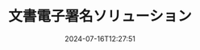 ---
############################# Static ############################
layout: "family"
date:  2024-07-16T12:27:51
draft: false

product: "Signature"
product_tag: "signature"

lang: ja

############################# Head ############################
head_title: "C# .NET、Java、Node.js デジタル署名アプリ"
head_description: ".NET、Java、または Node.js アプリケーションの電子署名を GroupDocs.Signature と統合します。一般的なビジネス文書形式に署名します。"

############################# Header ############################
title: "文書電子署名ソリューション"
description:  |
  プログラマーとエンドユーザー向けの柔軟な API とアプリベースのソリューションを使用して、あらゆるプラットフォームでデジタル ドキュメントと画像に署名します。

  高度な方法を使用して、以前に追加された署名を検索および変更します。

  デジタル証明書を使用してドキュメントを変更から保護し、非表示のメタデータを制御します。

############################# Supported Platforms ###############################
supported_platforms:
  enable: true
  head_title: "プラットフォームを選択してください"
  title: "プラットフォームの独立性"
  description: "GroupDocs.Signature ライブラリは、次のオペレーティング システムとフレームワークをサポートしています。"
  details_link_title: "もっと詳しく知る"

  items:
    # items loop
    - title: ".NET"
      description: GroupDocs.Signature .NET 
      color: "blue"
      tag: "net"
      link: "/signature/net/"
      features_link: "https://docs.groupdocs.com/signature/net/system-requirements/"
      features:
          # features loop
          - rows: "3"
            content: |
                    .NET Framework 4.6.2 or higher <br> .NET Core 3.0 or higher <br> .NET 6.0 or higher
      
          # features loop
          - rows: "4"
            content: |
                    Windows <br> Linux <br> Mac OS <br> Microsoft Azure
      
          # features loop
          - rows: "3"
            content: |
                    Microsoft Visual Studio <br> JetBrains Rider <br> Microsoft Visual Code
      
          # features loop
          - rows: "1"
            content: |
                    60+ file formats
      

    # items loop
    - title: "Java"
      description: GroupDocs.Signature Java
      color: "red"
      tag: "java"
      link: "/signature/java/"
      features_link: "https://docs.groupdocs.com/signature/java/system-requirements/"
      features:
          # features loop
          - rows: "3"
            content: |
                    Java 8 or higher
      
          # features loop
          - rows: "4"
            content: |
                    Windows <br> Linux <br> Mac OS
      
          # features loop
          - rows: "3"
            content: |
                    IntelliJ IDEA <br> Eclipse <br> NetBeans
      
          # features loop
          - rows: "1"
            content: |
                    60+ file formats

    # items loop
    - title: "Node.js"
      description: GroupDocs.Signature Node.js
      color: "green"
      tag: "nodejs-java"
      link: "/signature/nodejs-java/"
      features_link: "https://docs.groupdocs.com/signature/"
      features:
          # features loop
          - rows: "3"
            content: |
                    Node.js 16+ and J2SE 8.0 (1.8)+
      
          # features loop
          - rows: "4"
            content: |
                    Windows <br> Linux <br> Mac OS
      
          # features loop
          - rows: "3"
            content: |
                    Atom <br> Visual Studio Code <br> 他のテキストエディター
      
          # features loop
          - rows: "1"
            content: |
                    60+ file formats

############################# Features ###############################
features:
  enable: true
  title: "GroupDocs.Signature の主な機能"
  description: "当社のソリューションは、一般的なドキュメントやファイル形式にさまざまなタイプの署名を追加するように設計されています。ビジネスプロセスを簡単に強化します。"

  items:
    # items loop
    - icon: "additional"
      title: "署名を使用してデータを強化する"
      content: "ビジネス文書にテキスト、画像、透かしなどを追加します。"

    # items loop
    - icon: "protect"
      title: "ドキュメントの内容を保護する"
      content: "デジタル証明書で封印することで文書の変更を禁止します。"

    # items loop
    - icon: "search"
      title: "隠しデータとバーコードを追加する"
      content: "メタデータを使用して、目に見えない情報を保存したり、ページにカスタム バーコードを配置したりできます。"

    # items loop
    - icon: "manipulate"
      title: "署名を操作する"
      content: "以前に追加されたすべての署名を検索、更新、または削除します。"

############################# Code samples ############################
code_samples:
  enable: true
  title: "署名を使用してファイルを保護する"
  description: "GroupDocs.Signature のコード例"
  items:
    # code sample loop
    - title: "QRコードを生成して追加する"
      content: |
       GroupDocs.Signature を使用すると、サポートされている形式で QR コードを生成し、ドキュメントに追加できます。署名が必要なドキュメントへのパスを指定し、QR コードの希望のテキストおよび視覚オプションを設定します。生成された QR コード画像は、ドキュメント ページの任意の領域に配置できます。
      samples:
        - language: "C#"
          color: "blue"
          content: |
            ```csharp {style=abap}   
            // 署名する文書を指定してください
            using (Signature signature = new Signature("source.docx"))
            {
                // QRコード署名オプションの作成
                QrCodeSignOptions options = new QrCodeSignOptions("JohnSmith")
                {
                    // QRコードオプションを設定する
                    EncodeType = QrCodeTypes.QR,
                    Left = 50,
                    Top = 150,
                };

                // 処理されたファイルに署名して保存する
                SignResult result = signature.Sign("result.docx", options);
            }
            ```
        - language: "Java"
          color: "red"
          content: |
            ```java {style=abap}   
            // 署名する文書を指定してください
            Signature signature = new Signature("source.docx");

            // QRコード署名オプションの作成
            QrCodeSignOptions options = new QrCodeSignOptions("JohnSmith");

            // QRコードオプションを設定する
            options.setEncodeType(QrCodeTypes.QR);
            options.setLeft(50);
            options.setTop(100);

            // 処理されたファイルに署名して保存する
            signature.sign("result.docx", options);
            ```
        - language: "TypeScript"
          color: "green"
          content: |
            ```javascript {style=abap}  
            const signatureLib = require('@groupdocs/groupdocs.signature')

            // 署名する文書を指定してください
            const signature = new signatureLib.Signature('source.docx');

            // QRコード署名オプションの作成
            const options = new signatureLib.QrCodeSignOptions('JohnSmith');

            // QRコードオプションを設定する
            options.setEncodeType(signatureLib.QrCodeTypes.QR);
            options.setLeft(50);
            options.setTop(100);

            // 処理されたファイルに署名して保存する
            signature.sign('result.docx', options);
            ```

############################# Supported Formats ###############################
formats:
  enable: true
  title: "60 以上のファイル形式がサポートされています"
  description: "GroupDocs.Signature は、ほとんどすべての一般的なファイル形式をサポートしています"

############################# Metrics ###############################
metrics:
  enable: true
  title: "当館の図書館統計データ"
  description: "主要な製品指標を調査し、当社の成果、影響、成長についての洞察を明らかにします"

  items:
    # items loop
    - number: "50+"
      title: "サポートされている形式"
      content: "60 を超える最も一般的なビジネス ファイル形式に署名します。"

    # items loop
    - number: "500k"
      title: "NuGetのダウンロード"
      content: ".NET 用の GroupDocs.Signature は、NuGet で 550,000 件以上ダウンロードされている人気のライブラリです。"

    # items loop
    - number: "15k"
      title: "Mavenのダウンロード"
      content: "Java 開発者は、Maven に GroupDocs.Signature を 15,000 回以上ダウンロードしました。"

    # items loop
    - number: "140+"
      title: "幸せな顧客"
      content: "世界中の個人開発者やトップ企業が当社の製品を使用して革新的なソリューションを構築しています。"


############################# Customers ###############################
customers:
  enable: true
  title: "幸せなお客様"
  description: "GroupDocs ライブラリは、世界中の世界的に有名な有名ブランドで採用されています"

  items:
    # items loop
    - title: "BenQ Corporation"
      logo: "benq"
      
    # items loop
    - title: "Nasdaq Stock Market"
      logo: "nasdaq"
      
    # items loop
    - title: "AT&T Inc."
      logo: "att"
      
    # items loop
    - title: "Customer logo AstraZeneca"
      logo: "astrazeneca"
      
    # items loop
    - title: "Central Bank of Argentina"
      logo: "argentinacentralbank"
      
    # items loop
    - title: "Roche Holding AG"
      logo: "roche"
      
    # items loop
    - title: "Capita"
      logo: "capita"
      
    # items loop
    - title: "Axa S.A."
      logo: "axa"
      
    # items loop
    - title: "Instructure Inc."
      logo: "instructure"
      
    # items loop
    - title: "Wipro"
      logo: "wipro"


############################# Actions ###############################
actions:
  enable: true
  title: "始める準備はできていますか?"
  description: "お使いのプラットフォームで GroupDocs.Signature の機能を無料でお試しください"

  items:
    # items loop
    - title: ".NET"
      color: "blue"
      link: "/signature/net/"

    # items loop
    - title: "Java"
      color: "red"
      link: "/signature/java/"

    # items loop
    - title: "Node.js"
      color: "green"
      link: "/signature/nodejs-java/"      

############################# FAQ ###############################
faq:
  enable: true
  title: "よくある質問"
  description: "よくある質問をご覧ください"

  items:
    # items loop
    - question: "GroupDocs.Signature にはドキュメント署名用の外部ライブラリが必要ですか?"
      answer: "いいえ、GroupDocs.Signature は独立して動作します。 Adobe Acrobat、Microsoft Office などのサードパーティの依存関係はありません。"

    # items loop
    - question: "購入前に GroupDocs.Signature の機能をテストすることはできますか?"
      answer: "絶対に！ GroupDocs.Signature は無料トライアルを提供しています。インストールしてその機能を調べてください。試用版ではドキュメントに「試用版バッジ」が追加され、最初の 3 ページのみが処理されることに注意してください。完全に体験するには、すべての機能にアクセスできる 30 日間の無料の一時ライセンスを取得してください。詳細については、[一時ライセンス](https://purchase.groupdocs.com/temporary-license/) を参照してください。"

    # items loop
    - question: "どのようなライセンスの種類が提供されますか?"
      answer: "GroupDocs.Signature ライセンスをお探しですか?お客様のニーズに合わせた様々なオプションをご用意しております。チームの規模、展開場所 (単一のオフィスまたはリモートの職場)、エンド顧客の配布でクライアントと SDK/API を共有する必要があるかどうかに基づいて選択します。あるいは、従量制プランの月次使用ライセンスを選択し、使用した分だけお支払いください。 [価格設定](https://purchase.groupdocs.com/pricing/signature/net/) であなたに最適なものを見つけてください。"

############################# Cloud Links ###############################
cloud_links:
  enable: true
  title: "GroupDocs.Signature ローコード API"
  description: "クラウドベースの REST API 経由でアプリケーションを使用してファイルに署名します。"
  
  items:
    # items loop
    - title: "GroupDocs.Signature Cloud for cURL"
      content: "cURL RESTful API を使用して、PDF、Word、Excel、PowerPoint、JPEG、およびその他の多くのファイル形式に署名を追加します。"
      icon: "groupdocs_signature-for-curl"
      link: "https://products.groupdocs.cloud/signature/curl"

    # items loop
    - title: "GroupDocs.Signature Cloud for .NET"
      content: "Cloud SDK 経由でドキュメントに署名することで、.NET アプリケーションを強化します。独自の方法でビジネス文書を保護します。"
      icon: "groupdocs_signature-for-net"
      link: "https://products.groupdocs.cloud/signature/net"

    # items loop
    - title: "GroupDocs.Signature Cloud for Java"
      content: "GroupDocs.Signature SDK を使用すると、Java アプリケーションがファイルに署名するためのさまざまな可能性へのアクセスが許可されます。"
      icon: "groupdocs_signature-for-java"
      link: "https://products.groupdocs.cloud/signature/java"

############################# App links ###############################
app_links:
  enable: true
  title: "GroupDocs.Signature Web アプリ"
  description: "GroupDocs.Signature は、ドキュメントに署名できる無料の Web アプリケーションを提供します。 60 を超える一般的なファイル形式に、お気に入りのブラウザを介して無料で署名できます。"

  items:
    # items loop
    - title: "GroupDocs.Signature Total"
      content: "あらゆるデバイスからドキュメントに署名できるオンライン ツール。"
      icon: "groupdocs_watermark-app"
      link: "https://products.groupdocs.app/signature/total"

    # items loop
    - title: "GroupDocs.Signature DOCX"
      content: "オンラインで MS Word DOCX に署名します。"
      icon: "groupdocs_words-app"
      link: "https://products.groupdocs.app/signature/docx"

    # items loop
    - title: "GroupDocs.Signature PDF"
      content: "PDF ドキュメントをオンラインで保護します。"
      icon: "groupdocs_pdf-app"
      link: "https://products.groupdocs.app/signature/pdf"


      


---